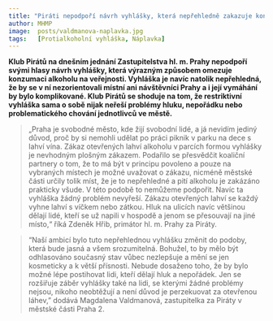 ```yaml
---
title: "Piráti nepodpoří návrh vyhlášky, která nepřehledně zakazuje konzumaci alkoholu na veřejnosti. Praha je svobodné město"
author: MHMP
image: 	posts/valdmanova-naplavka.jpg
tags:   [Protialkoholní vyhláška, Náplavka]
---
```


**Klub Pirátů na dnešním jednání Zastupitelstva hl. m. Prahy nepodpoří svými hlasy návrh vyhlášky, která výrazným způsobem omezuje konzumaci alkoholu na veřejnosti. Vyhláška je navíc natolik nepřehledná, že by se v ní nezorientovali místní ani návštěvníci Prahy a i její vymáhání by bylo komplikované. Klub Pirátů se shoduje na tom, že restriktivní vyhláška sama o sobě nijak neřeší problémy hluku, nepořádku nebo problematického chování jednotlivců ve městě.**  

>„Praha je svobodné město, kde žijí svobodní lidé, a já nevidím jediný důvod, proč by si nemohli udělat po práci piknik v parku na dece s lahví vína. Zákaz otevřených lahví alkoholu v parcích formou vyhlášky je nevhodným plošným zákazem. Podařilo se přesvědčit koaliční partnery o tom, že to má být v principu povoleno a pouze na vybraných místech je možné uvažovat o zákazu, nicméně městské části určily tolik míst, že je to nepřehledné a pití alkoholu je zakázáno prakticky všude. V této podobě to nemůžeme podpořit. Navíc ta vyhláška žádný problém nevyřeší. Zákazu otevřených lahví se každý vyhne lahví s víčkem nebo zátkou. Hluk na ulicích navíc většinou dělají lidé, kteří se už napili v hospodě a jenom se přesouvají na jiné místo,“ říká Zdeněk Hřib, primátor hl. m. Prahy za Piráty. 

>“Naší ambicí bylo tuto nepřehlednou vyhlášku změnit do podoby, která bude jasná a všem srozumitelná. Bohužel, to by mělo být odhlasováno současný stav vůbec nezlepšuje a mění se jen kosmeticky a k větší přísnosti. Nebude dosaženo toho, že by bylo možné lépe postihovat lidi, kteří dělají hluk a nepořádek. Jen se rozšiřuje záběr vyhlášky také na lidi, se kterými žádné problémy nejsou, nikoho neobtěžují a není důvod je perzekuovat za otevřenou láhev,” dodává Magdalena Valdmanová, zastupitelka za Piráty v městské části Praha 2. 
